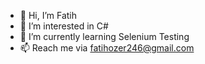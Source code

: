 - 👋 Hi, I’m Fatih
- 👀 I’m interested in C#
- 🌱 I’m currently learning Selenium Testing
- 📫 Reach me via fatihozer246@gmail.com

<!---
mazmanoglu/mazmanoglu is a ✨ special ✨ repository because its `README.md` (this file) appears on your GitHub profile.
You can click the Preview link to take a look at your changes.
--->
